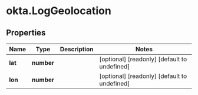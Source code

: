 # okta.LogGeolocation

## Properties

Name | Type | Description | Notes
------------ | ------------- | ------------- | -------------
**lat** | **number** |  | [optional] [readonly] [default to undefined]
**lon** | **number** |  | [optional] [readonly] [default to undefined]

